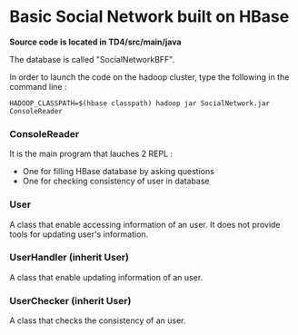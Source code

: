 # Basic Social Network built on HBase

**Source code is located in TD4/src/main/java**

The database is called "SocialNetworkBFF".

In order to launch the code on the hadoop cluster, type the following in the command line :

`HADOOP_CLASSPATH=$(hbase classpath) hadoop jar SocialNetwork.jar ConsoleReader`

### ConsoleReader 

It is the main program that lauches 2 REPL :
- One for filling HBase database by asking questions
- One for checking consistency of user in database


### User

A class that enable accessing information of an user.
It does not provide tools for updating user's information.


### UserHandler (inherit User)

A class that enable updating information of an user.


### UserChecker (inherit User)

A class that checks the consistency of an user.

